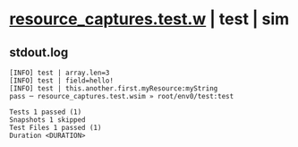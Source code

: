 # [resource_captures.test.w](../../../../../examples/tests/valid/resource_captures.test.w) | test | sim

## stdout.log
```log
[INFO] test | array.len=3
[INFO] test | field=hello!
[INFO] test | this.another.first.myResource:myString
pass ─ resource_captures.test.wsim » root/env0/test:test

Tests 1 passed (1)
Snapshots 1 skipped
Test Files 1 passed (1)
Duration <DURATION>
```

